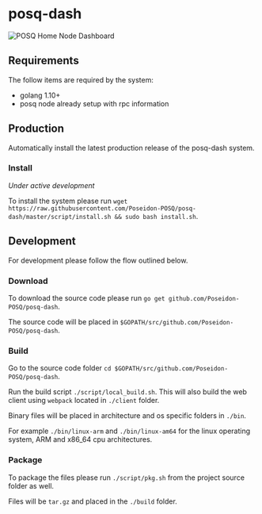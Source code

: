 # posq-dash

![POSQ Home Node Dashboard](/client/src/img/screenshot.png?raw=true "POSQ Home Node Dashboard")

## Requirements
The follow items are required by the system:
- golang 1.10+
- posq node already setup with rpc information


## Production
Automatically install the latest production release of the posq-dash system.

### Install
_Under active development_

To install the system please run `wget https://raw.githubusercontent.com/Poseidon-POSQ/posq-dash/master/script/install.sh && sudo bash install.sh`.


## Development
For development please follow the flow outlined below.

### Download
To download the source code please run `go get github.com/Poseidon-POSQ/posq-dash`.  

The source code will be placed in `$GOPATH/src/github.com/Poseidon-POSQ/posq-dash`.

### Build
Go to the source code folder `cd $GOPATH/src/github.com/Poseidon-POSQ/posq-dash`.

Run the build script `./script/local_build.sh`.  This will also build the web client using `webpack` located in `./client` folder.

Binary files will be placed in architecture and os specific folders in `./bin`.  

For example `./bin/linux-arm` and `./bin/linux-am64` for the linux operating system, ARM and x86_64 cpu architectures.

### Package
To package the files please run `./script/pkg.sh` from the project source folder as well.

Files will be `tar.gz` and placed in the `./build` folder.
